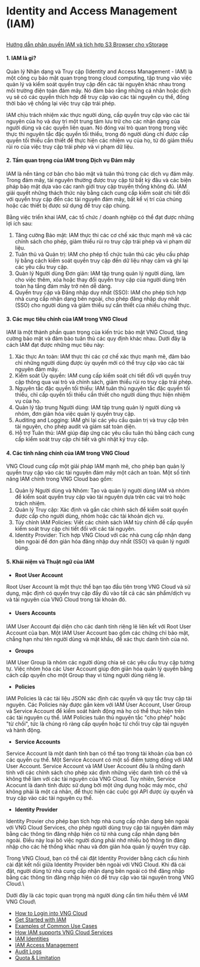 # Identity and Access Management (IAM)

##

[Hướng dẫn phân quyền IAM và tích hợp S3 Browser cho vStorage](https://youtu.be/BvrxB9ZK2T0?si=318ook64-hYEhPCi)

#### **1. IAM là gì?** 

Quản lý Nhận dạng và Truy cập (Identity and Access Management - IAM) là một công cụ bảo mật quan trọng trong cloud computing, tập trung vào việc quản lý và kiểm soát quyền truy cập đến các tài nguyên khác nhau trong môi trường điện toán đám mây. Nó đảm bảo rằng những cá nhân hoặc dịch vụ sẽ có các quyền thích hợp để truy cập vào các tài nguyên cụ thể, đồng thời bảo vệ chống lại việc truy cập trái phép.

IAM chịu trách nhiệm xác thực người dùng, cấp quyền truy cập vào các tài nguyên của họ và duy trì một trung tâm lưu trữ cho các nhận dạng của người dùng và các quyền liên quan. Nó đóng vai trò quan trọng trong việc thực thi nguyên tắc đặc quyền tối thiểu, trong đó người dùng chỉ được cấp quyền tối thiểu cần thiết để thực hiện các nhiệm vụ của họ, từ đó giảm thiểu rủi ro của việc truy cập trái phép và vi phạm dữ liệu.

#### **2. Tầm quan trọng của IAM trong Dịch vụ Đám mây** 

IAM là nền tảng cơ bản cho bảo mật và tuân thủ trong các dịch vụ đám mây. Trong đám mây, tài nguyên thường được truy cập từ bất kỳ đâu và các biện pháp bảo mật dựa vào các ranh giới truy cập truyền thống không đủ. IAM giải quyết những thách thức này bằng cách cung cấp kiểm soát chi tiết đối với quyền truy cập đến các tài nguyên đám mây, bất kể vị trí của chúng hoặc các thiết bị được sử dụng để truy cập chúng.

Bằng việc triển khai IAM, các tổ chức / doanh nghiệp có thể đạt được những lợi ích sau:

1. Tăng cường Bảo mật: IAM thực thi các cơ chế xác thực mạnh mẽ và các chính sách cho phép, giảm thiểu rủi ro truy cập trái phép và vi phạm dữ liệu.
2. Tuân thủ và Quản trị: IAM cho phép tổ chức tuân thủ các yêu cầu pháp lý bằng cách kiểm soát quyền truy cập đến dữ liệu nhạy cảm và ghi lại các yêu cầu truy cập.
3. Quản lý Người dùng Đơn giản: IAM tập trung quản lý người dùng, làm cho việc thêm, xóa hoặc thay đổi quyền truy cập của người dùng trên toàn hạ tầng đám mây trở nên dễ dàng.
4. Quyền truy cập và Đăng nhập duy nhất (SSO): IAM cho phép tích hợp nhà cung cấp nhận dạng bên ngoài, cho phép đăng nhập duy nhất (SSO) cho người dùng và giảm thiểu sự cần thiết của nhiều chứng thực.

#### **3. Các mục tiêu chính của IAM trong VNG Cloud** 

IAM là một thành phần quan trọng của kiến trúc bảo mật VNG Cloud, tăng cường bảo mật và đảm bảo tuân thủ các quy định khác nhau. Dưới đây là cách IAM đạt được những mục tiêu này:

1. Xác thực An toàn: IAM thực thi các cơ chế xác thực mạnh mẽ, đảm bảo chỉ những người dùng được ủy quyền mới có thể truy cập vào các tài nguyên đám mây.
2. Kiểm soát Ủy quyền: IAM cung cấp kiểm soát chi tiết đối với quyền truy cập thông qua vai trò và chính sách, giảm thiểu rủi ro truy cập trái phép.
3. Nguyên tắc đặc quyền tối thiểu: IAM tuân thủ nguyên tắc đặc quyền tối thiểu, chỉ cấp quyền tối thiểu cần thiết cho người dùng thực hiện nhiệm vụ của họ.
4. Quản lý tập trung Người dùng: IAM tập trung quản lý người dùng và nhóm, đơn giản hóa việc quản lý quyền truy cập.
5. Auditing and Logging: IAM ghi lại các yêu cầu quản trị và truy cập trên tài nguyên, cho phép audit và giám sát toàn diện.
6. Hỗ trợ Tuân thủ: IAM giúp đáp ứng các yêu cầu tuân thủ bằng cách cung cấp kiểm soát truy cập chi tiết và ghi nhật ký truy cập.

#### **4. Các tính năng chính của IAM trong VNG Cloud** 

VNG Cloud cung cấp một giải pháp IAM mạnh mẽ, cho phép bạn quản lý quyền truy cập vào các tài nguyên đám mây một cách an toàn. Một số tính năng IAM chính trong VNG Cloud bao gồm:

1. Quản lý Người dùng và Nhóm: Tạo và quản lý người dùng IAM và nhóm để kiểm soát quyền truy cập vào tài nguyên dựa trên các vai trò hoặc trách nhiệm.
2. Quản lý Truy cập: Xác định và gắn các chính sách để kiểm soát quyền được cấp cho người dùng, nhóm hoặc các tài khoản dịch vụ.
3. Tùy chỉnh IAM Policies: Viết các chính sách IAM tùy chỉnh để cấp quyền kiểm soát truy cập chi tiết đối với các tài nguyên.
4. Identity Provider: Tích hợp VNG Cloud với các nhà cung cấp nhận dạng bên ngoài để đơn giản hóa đăng nhập duy nhất (SSO) và quản lý người dùng.

#### 5. Khái niệm và Thuật ngữ của IAM 

* **Root User Account**

Root User Account là một thực thể bạn tạo đầu tiên trong VNG Cloud và sử dụng, mặc định có quyền truy cập đầy đủ vào tất cả các sản phẩm/dịch vụ và tài nguyên của VNG Cloud trong tài khoản đó.

* #### **Users Accounts** 

IAM User Account đại diện cho các danh tính riêng lẻ liên kết với Root User Account của bạn. Một IAM User Account bao gồm các chứng chỉ bảo mật, chẳng hạn như tên người dùng và mật khẩu, để xác thực danh tính của nó.

* **Groups**

IAM User Group là nhóm các người dùng chia sẻ các yêu cầu truy cập tương tự. Việc nhóm hóa các User Account giúp đơn giản hóa quản lý quyền bằng cách cấp quyền cho một Group thay vì từng người dùng riêng lẻ.

* **Policies**

IAM Policies là các tài liệu JSON xác định các quyền và quy tắc truy cập tài nguyên. Các Policies này được gắn kèm với IAM User Account, User Group và Service Account để kiểm soát hành động mà họ có thể thực hiện trên các tài nguyên cụ thể. IAM Policies tuân thủ nguyên tắc "cho phép" hoặc "từ chối", tức là chúng rõ ràng cấp quyền hoặc từ chối truy cập tài nguyên và hành động.

* **Service Accounts**

Service Account là một danh tính bạn có thể tạo trong tài khoản của bạn có các quyền cụ thể. Một Service Account có một số điểm tương đồng với IAM User Account. Service Account và IAM User Account đều là những danh tính với các chính sách cho phép xác định những việc danh tính có thể và không thể làm với các tài nguyên của VNG Cloud. Tuy nhiên, Service Acocunt là danh tính được sử dụng bởi một ứng dụng hoặc máy móc, chứ không phải là một cá nhân, để thực hiện các cuộc gọi API được ủy quyền và truy cập vào các tài nguyên cụ thể.

* **Identity Provider**

Identity Provier cho phép bạn tích hợp nhà cung cấp nhận dạng bên ngoài với VNG Cloud Services, cho phép người dùng truy cập tài nguyên đám mây bằng các thông tin đăng nhập hiện có từ nhà cung cấp nhận dạng bên ngoài. Điều này loại bỏ việc người dùng phải nhớ nhiều bộ thông tin đăng nhập cho các hệ thống khác nhau và đơn giản hóa quản lý quyền truy cập.

Trong VNG Cloud, bạn có thể cài đặt Identity Provider bằng cách cấu hình cài đặt kết nối giữa Identity Provider bên ngoài với VNG Cloud. Khi đã cài đặt, người dùng từ nhà cung cấp nhận dạng bên ngoài có thể đăng nhập bằng các thông tin đăng nhập hiện có để truy cập vào tài nguyên trong VNG Cloud.\


Dưới đây là các topic quan trọng mà người dùng cần tìm hiểu thêm về IAM VNG Cloud\


* [How to Login into VNG Cloud](https://docs.vngcloud.vn/vng-cloud-document/vn/identity-and-access-management-iam/cac-loai-dinh-danh-iam/tai-khoan-user-accounts/cach-dang-nhap-vao-vng-cloud)
* [Get Started with IAM](https://docs.vngcloud.vn/vng-cloud-document/vn/identity-and-access-management-iam/bat-dau-voi-iam)
* [Examples of Common Use Cases](https://docs.vngcloud.vn/vng-cloud-document/vn/identity-and-access-management-iam/ung-dung-pho-bien)
* [How IAM supports VNG Cloud Services](https://docs.vngcloud.vn/vng-cloud-document/vn/identity-and-access-management-iam/cach-phan-quyen-iam-cho-dich-vu-vng-cloud)
* [IAM Identities](https://docs.vngcloud.vn/vng-cloud-document/vn/identity-and-access-management-iam/cac-loai-dinh-danh-iam)
* [IAM Access Management](https://docs.vngcloud.vn/vng-cloud-document/vn/identity-and-access-management-iam/quan-ly-truy-cap-iam)
* [Audit Logs](https://docs.vngcloud.vn/vng-cloud-document/vn/identity-and-access-management-iam/quan-ly-audit-logs)
* [Quota & Limitation](https://docs.vngcloud.vn/vng-cloud-document/vn/identity-and-access-management-iam/gioi-han-su-dung)

